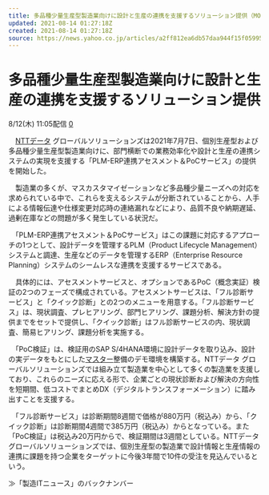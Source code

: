 ```yaml
---
title: 多品種少量生産型製造業向けに設計と生産の連携を支援するソリューション提供（MONOist） - Yahoo!ニュース
updated: 2021-08-14 01:27:18Z
created: 2021-08-14 01:27:18Z
source: https://news.yahoo.co.jp/articles/a2ff812ea6db57daa944f15f0599537f43b0b129
---
```


# 多品種少量生産型製造業向けに設計と生産の連携を支援するソリューション提供

8/12(木) 11:05配信
[0]()

　[NTTデータ](https://search.yahoo.co.jp/search?ei=UTF-8&rkf=1&slfr=1&p=NTT%E3%83%87%E3%83%BC%E3%82%BF&fr=link_kw_nws_direct) グローバルソリューションズは2021年7月7日、個別生産型および多品種少量生産型製造業向けに、部門横断での業務効率化や設計と生産の連携システムの実現を支援する「PLM-ERP連携アセスメント＆PoCサービス」の提供を開始した。

　製造業の多くが、マスカスタマイゼーションなど多品種少量ニーズへの対応を求められている中で、これらを支えるシステムが分断されていることから、人手による情報伝達や仕様変更対応時の連絡漏れなどにより、品質不良や納期遅延、過剰在庫などの問題が多く発生している状況だ。

　「PLM-ERP連携アセスメント＆PoCサービス」はこの課題に対応するアプローチの1つとして、設計データを管理するPLM（Product Lifecycle Management）システムと調達、生産などのデータを管理するERP（Enterprise Resource Planning）システムのシームレスな連携を支援するサービスである。

　具体的には、アセスメントサービスと、オプションであるPoC（概念実証）検証の2つのフェーズで構成されている。アセスメントサービスは、「フル診断サービス」と「クイック診断」との2つのメニューを用意する。「フル診断サービス」は、現状調査、プレヒアリング、部門ヒアリング、課題分析、解決方針の提供までをセットで提供し、「クイック診断」はフル診断サービスの内、現状調査、簡易ヒアリング、課題分析を実施する。

　「PoC検証」は、検証用のSAP S/4HANA環境に設計データを取り込み、設計の実データをもとにした[マスター](https://search.yahoo.co.jp/search?ei=UTF-8&rkf=1&slfr=1&p=%E3%83%9E%E3%82%B9%E3%82%BF%E3%83%BC&fr=link_kw_nws_direct)整備のデモ環境を構築する。NTTデータ グローバルソリューションズでは組み立て製造業を中心として多くの製造業を支援しており、これらのニーズに応える形で、企業ごとの現状診断および解決の方向性を短期間、低コストでまとめDX（デジタルトランスフォーメーション）に踏み出すことを支援する。

　「フル診断サービス」は診断期間8週間で価格が880万円（税込み）から、「クイック診断」は診断期間4週間で385万円（税込み）からとなっている。また「PoC検証」は税込み20万円からで、検証期間は3週間としている。NTTデータ グローバルソリューションズでは、個別生産型の製造業で設計情報と生産情報の連携に課題を持つ企業をターゲットに今後3年間で10件の受注を見込んでいるという。

≫「製造ITニュース」のバックナンバー